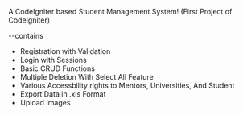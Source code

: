 A CodeIgniter based Student Management System! (First Project of CodeIgniter)

--contains

* Registration with Validation
* Login with Sessions
* Basic CRUD Functions
* Multiple Deletion With Select All Feature
* Various Accessbility rights to Mentors, Universities, And Student
* Export Data in .xls Format
* Upload Images
